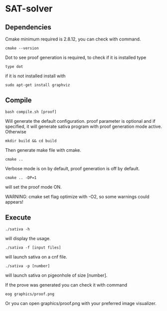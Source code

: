 # SAT-solver

## Dependencies

Cmake minimum required is 2.8.12, you can check with command.
```
cmake --version
```
Dot to see proof generation is required, to check if it is installed type
```
type dot
```
if it is not installed install with
```
sudo apt-get install graphviz
```

## Compile

```
bash compile.sh [proof]
``` 
Will generate the default configuration. proof parameter is optional and if specified, it will generate sativa program with proof generation mode active. Otherwise
```
mkdir build && cd build
```
Then generate make file with cmake.
```
cmake ..
```
Verbose mode is on by default, proof generation is off by default.
```
cmake .. -DP=1
```
will set the proof mode ON.

WARNING: cmake set flag optimize with -O2, so some warnings could appears!

## Execute
```
./sativa -h
```
will display the usage.
```
./sativa -f [input files]
```
will launch sativa on a cnf file.
```
./sativa -p [number]
```
will launch sativa on pigeonhole of size [number].

If the prove was generated you can check it with command
```
eog graphics/proof.png
```
Or you can open graphics/proof.png with your preferred image visualizer.
